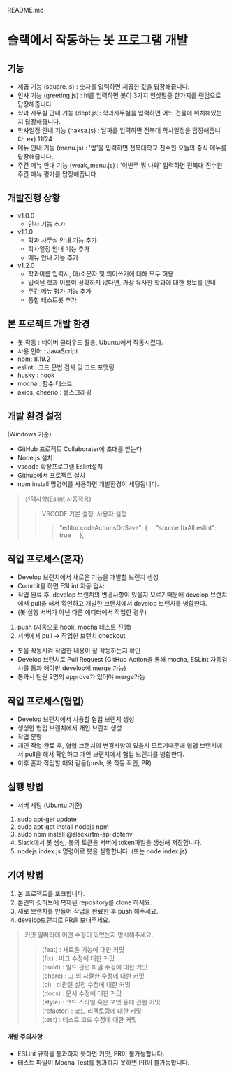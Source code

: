 README.md

# 슬랙에서 작동하는 봇 프로그램 개발  



## 기능
  + 제곱 기능 (square.js) : 숫자를 입력하면 제곱한 값을 답장해줍니다.
  + 인사 기능 (greeting.js) : hi를 입력하면 봇이 3가지 인삿말중 한가지를 랜덤으로 답장해줍니다. 
  + 학과 사무실 안내 기능 (dept.js): 학과사무실을 입력하면 어느 건물에 위치해있는지 답장해줍니다. 
  + 학사일정 안내 기능 (haksa.js)  : 날짜를 입력하면 전북대 학사일정을 답장해줍니다. ex) 11/24
  + 메뉴 안내 기능 (menu.js)  : '밥'을 입력하면 전북대학교 진수원 오늘의 중식 메뉴를 답장해줍니다.
  + 주간 메뉴 안내 기능 (weak_menu.js)  : '이번주 뭐 나와' 입력하면 전북대 진수원 주간 메뉴 평가를 답장해줍니다.


## 개발진행 상황
+ v1.0.0  
  + 인사 기능 추가
+ v1.1.0  
  + 학과 사무실 안내 기능 추가  
  + 학사일정 안내 기능 추가  
  + 메뉴 안내 기능 추가
+ v1.2.0
  + 학과이름 입력시, 대/소문자 및 띄어쓰기에 대해 모두 허용
  + 입력된 학과 이름이 정확하지 않다면, 가장 유사한 학과에 대한 정보를 안내
  + 주간 메뉴 평가 기능 추가
  + 통합 테스트봇 추가


## 본 프로젝트 개발 환경
- 봇 작동 : 네이버 클라우드 활용, Ubuntu에서 작동시켰다.
- 사용 언어 : JavaScript
- npm: 8.19.2
- eslint : 코드 문법 검사 및 코드 포맷팅 
- husky : hook
- mocha : 함수 테스트
- axios, cheerio : 웹스크래핑  

## 개발 환경 설정
(Windows 기준)  
+ GitHub 프로젝트 Collaborater에 초대를 받는다
+ Node.js 설치
+ vscode 확장프로그램 Eslint설치
+ Github에서 프로젝트 설치
+ npm install 명령어를 사용하면 개발환경이 세팅됩니다.
>선택사항(Eslint 자동적용)
>>VSCODE 기본 설정 :사용자 설정
>>>"editor.codeActionsOnSave": {
>>>    "source.fixAll.eslint": true
>>>    },

## 작업 프로세스(혼자)

+ Develop 브랜치에서 새로운 기능을 개발할 브랜치 생성
+ Commit을 하면 ESLint 자동 검사
+ 작업 완료 후, develop 브랜치의 변경사항이 있을지 모르기때문에 develop 브랜치에서 pull을 해서 확인하고 개발한 브랜치에서 develop 브랜치를 병합한다.
+ (봇 실행 서버가 아닌 다른 에디터에서 작업한 경우) 
1. push (자동으로 hook, mocha 테스트 진행)
2. 서버에서 pull -> 작업한 브랜치 checkout
+ 봇을 작동시켜 작업한 내용이 잘 작동하는지 확인
+ Develop 브랜치로 Pull Request (GitHub Action을 통해 mocha, ESLint 자동검사를 통과 해야만 develop에 merge 가능)
+ 통과시 팀원 2명의 approve가 있어야 merge가능


## 작업 프로세스(협업)
+ Develop 브랜치에서 사용할 협업 브랜치 생성
+ 생성한 협업 브랜치에서 개인 브랜치 생성
+ 작업 분할
+ 개인 작업 완료 후, 협업 브랜치의 변경사항이 있을지 모르기때문에 협업 브랜치에서 pull을 해서 확인하고 개인 브랜치에서 협업 브랜치를 병합한다.
+ 이후 혼자 작업할 때와 같음(push, 봇 작동 확인, PR)


## 실행 방법
+ 서버 세팅 (Ubuntu 기준)
1. sudo apt-get update
2. sudo apt-get install nodejs npm 
3. sudo npm install @slack/rtm-api dotenv
4. Slack에서 봇 생성, 봇의 토큰을 서버에 token파일을 생성해 저장합니다.
5. nodejs index.js 명령어로 봇을 실행합니다. (또는 node index.js)

## 기여 방법
1. 본 프로젝트를 포크합니다.
2. 본인의 깃허브에 복제된 repository를 clone 하세요.
3. 새로 브랜치를 만들어 작업을 완료한 후 push 해주세요.
4. develop브랜치로 PR을 보내주세요.

>커밋 말머리에 어떤 수정이 있었는지 명시해주세요.
>> (feat) : 새로운 기능에 대한 커밋  
>> (fix) : 버그 수정에 대한 커밋  
>> (build) : 빌드 관련 파일 수정에 대한 커밋  
>> (chore) : 그 외 자잘한 수정에 대한 커밋  
>> (ci) : ci관련 설정 수정에 대한 커밋  
>> (docs) : 문서 수정에 대한 커밋  
>> (style) : 코드 스타일 혹은 포맷 등에 관한 커밋  
>> (refactor) : 코드 리팩토링에 대한 커밋  
>> (test) : 테스트 코드 수정에 대한 커밋





#### 개발 주의사항
+ ESLint 규칙을 통과하지 못하면 커밋, PR이 불가능합니다.
+ 테스트 파일이 Mocha Test를 통과하지 못하면 PR이 불가능합니다.
